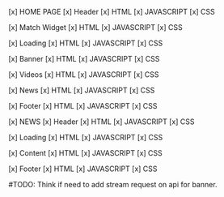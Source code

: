 [x] HOME PAGE
  [x] Header
    [x] HTML
    [x] JAVASCRIPT
    [x] CSS

  [x] Match Widget
    [x] HTML
    [x] JAVASCRIPT
    [x] CSS

  [x] Loading
    [x] HTML
    [x] JAVASCRIPT
    [x] CSS

  [x] Banner
    [x] HTML
    [x] JAVASCRIPT
    [x] CSS

  [x] Videos
    [x] HTML
    [x] JAVASCRIPT
    [x] CSS

  [x] News
    [x] HTML
    [x] JAVASCRIPT
    [x] CSS

  [x] Footer
    [x] HTML
    [x] JAVASCRIPT
    [x] CSS

[x] NEWS 
  [x] Header
    [x] HTML
    [x] JAVASCRIPT
    [x] CSS

  [x] Loading
    [x] HTML
    [x] JAVASCRIPT
    [x] CSS
    
  [x] Content
    [x] HTML
    [x] JAVASCRIPT
    [x] CSS
  
  [x] Footer
    [x] HTML
    [x] JAVASCRIPT
    [x] CSS



#TODO: Think if need to add stream request on api for banner.